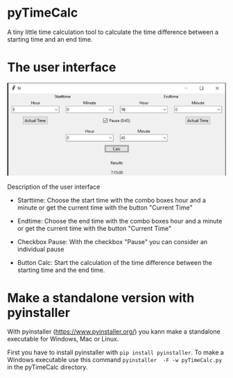 # pyTimeCalc
A tiny little time calculation tool to calculate the time difference between a starting time and an end time.

# The user interface

![alt text](https://github.com/dirkh24/pyTimeCalc/blob/main/images/user_interface.PNG?raw=true)

Description of the user interface
* Starttime: Choose the start time with the combo boxes hour and a minute or get the current time with the button "Current Time"

* Endtime: Choose the end time with the combo boxes hour and a minute or get the current time with the button "Current Time"

* Checkbox Pause: With the checkbox "Pause" you can consider an individual pause

* Button Calc: Start the calculation of the time difference between the starting time and the end time.

# Make a standalone version with pyinstaller

With pyinstaller (https://www.pyinstaller.org/) you kann make a standalone executable for Windows, Mac or Linux. 

First you have to install pyinstaller with `pip install pyinstaller`. 
To make a Windows executable use this command `pyinstaller  -F -w pyTimeCalc.py` in the pyTimeCalc directory.

  
